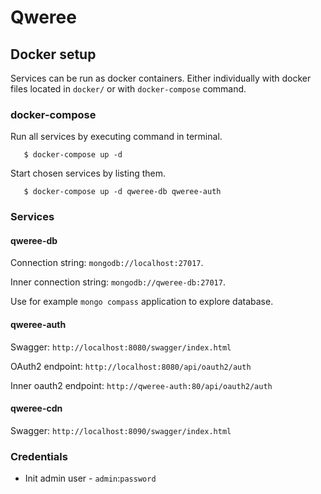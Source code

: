 # Qweree

## Docker setup

Services can be run as docker containers. Either individually with docker files located in `docker/` or with `docker-compose` command.

### docker-compose

Run all services by executing command in terminal.

```
   $ docker-compose up -d
```

Start chosen services by listing them.
```
   $ docker-compose up -d qweree-db qweree-auth
```

### Services

#### qweree-db
Connection string: `mongodb://localhost:27017`.

Inner connection string: `mongodb://qweree-db:27017`.

Use for example `mongo compass` application to explore database.

#### qweree-auth
Swagger: `http://localhost:8080/swagger/index.html`

OAuth2 endpoint: `http://localhost:8080/api/oauth2/auth`

Inner oauth2 endpoint: `http://qweree-auth:80/api/oauth2/auth`

#### qweree-cdn
Swagger: `http://localhost:8090/swagger/index.html`

### Credentials
- Init admin user - `admin`:`password`